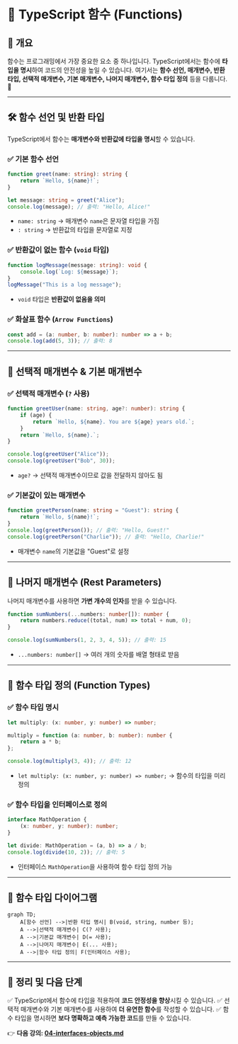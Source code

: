 # 🎯 TypeScript 함수 (Functions)

## 📌 개요
함수는 프로그래밍에서 가장 중요한 요소 중 하나입니다. TypeScript에서는 함수에 **타입을 명시**하여 코드의 안전성을 높일 수 있습니다. 여기서는 **함수 선언, 매개변수, 반환 타입, 선택적 매개변수, 기본 매개변수, 나머지 매개변수, 함수 타입 정의** 등을 다룹니다. 🚀

---

## 🛠 함수 선언 및 반환 타입
TypeScript에서 함수는 **매개변수와 반환값에 타입을 명시**할 수 있습니다.

### ✅ 기본 함수 선언
```typescript
function greet(name: string): string {
    return `Hello, ${name}!`;
}

let message: string = greet("Alice");
console.log(message); // 출력: "Hello, Alice!"
```
- `name: string` → 매개변수 `name`은 문자열 타입을 가짐
- `: string` → 반환값의 타입을 문자열로 지정

### ✅ 반환값이 없는 함수 (`void` 타입)
```typescript
function logMessage(message: string): void {
    console.log(`Log: ${message}`);
}
logMessage("This is a log message");
```
- `void` 타입은 **반환값이 없음을 의미**

### ✅ 화살표 함수 (`Arrow Functions`)
```typescript
const add = (a: number, b: number): number => a + b;
console.log(add(5, 3)); // 출력: 8
```

---

## 📌 선택적 매개변수 & 기본 매개변수

### ✅ 선택적 매개변수 (`?` 사용)
```typescript
function greetUser(name: string, age?: number): string {
    if (age) {
        return `Hello, ${name}. You are ${age} years old.`;
    }
    return `Hello, ${name}.`;
}

console.log(greetUser("Alice"));
console.log(greetUser("Bob", 30));
```
- `age?` → 선택적 매개변수이므로 값을 전달하지 않아도 됨

### ✅ 기본값이 있는 매개변수
```typescript
function greetPerson(name: string = "Guest"): string {
    return `Hello, ${name}!`;
}
console.log(greetPerson()); // 출력: "Hello, Guest!"
console.log(greetPerson("Charlie")); // 출력: "Hello, Charlie!"
```
- 매개변수 `name`의 기본값을 "Guest"로 설정

---

## 📌 나머지 매개변수 (Rest Parameters)
나머지 매개변수를 사용하면 **가변 개수의 인자**를 받을 수 있습니다.

```typescript
function sumNumbers(...numbers: number[]): number {
    return numbers.reduce((total, num) => total + num, 0);
}

console.log(sumNumbers(1, 2, 3, 4, 5)); // 출력: 15
```
- `...numbers: number[]` → 여러 개의 숫자를 배열 형태로 받음

---

## 🎯 함수 타입 정의 (Function Types)

### ✅ 함수 타입 명시
```typescript
let multiply: (x: number, y: number) => number;

multiply = function (a: number, b: number): number {
    return a * b;
};

console.log(multiply(3, 4)); // 출력: 12
```
- `let multiply: (x: number, y: number) => number;` → 함수의 타입을 미리 정의

### ✅ 함수 타입을 인터페이스로 정의
```typescript
interface MathOperation {
    (x: number, y: number): number;
}

let divide: MathOperation = (a, b) => a / b;
console.log(divide(10, 2)); // 출력: 5
```
- 인터페이스 `MathOperation`을 사용하여 함수 타입 정의 가능

---

## 🔎 함수 타입 다이어그램

```mermaid
graph TD;
    A[함수 선언] -->|반환 타입 명시| B(void, string, number 등);
    A -->|선택적 매개변수| C(? 사용);
    A -->|기본값 매개변수| D(= 사용);
    A -->|나머지 매개변수| E(... 사용);
    A -->|함수 타입 정의| F(인터페이스 사용);
```

---

## 🎯 정리 및 다음 단계
✅ TypeScript에서 함수에 타입을 적용하여 **코드 안정성을 향상**시킬 수 있습니다.
✅ 선택적 매개변수와 기본 매개변수를 사용하여 **더 유연한 함수**를 작성할 수 있습니다.
✅ 함수 타입을 명시하면 **보다 명확하고 예측 가능한 코드**를 만들 수 있습니다.

👉 **다음 강의: [04-interfaces-objects.md](./04-interfaces-objects.md)**

